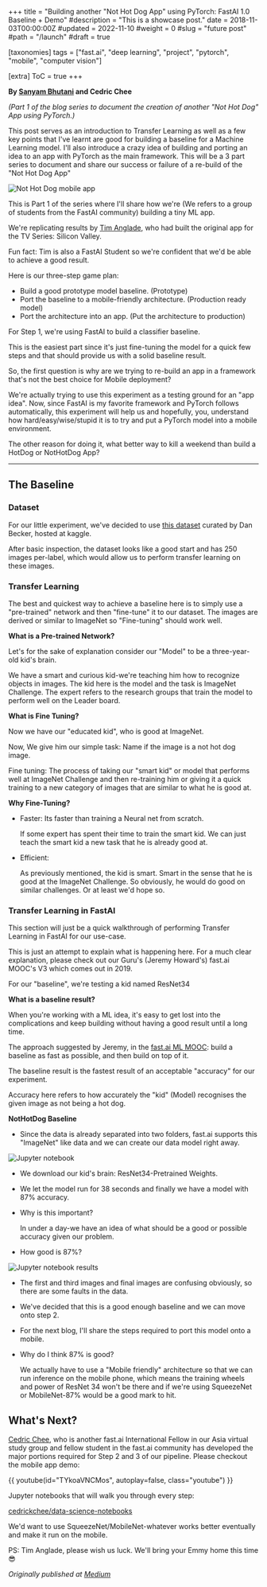 +++
title = "Building another \"Not Hot Dog App\" using PyTorch: FastAI 1.0 Baseline + Demo"
#description = "This is a showcase post."
date = 2018-11-03T00:00:00Z
#updated = 2022-11-10
#weight = 0
#slug = "future post"
#path = "/launch"
#draft = true

[taxonomies]
tags = ["fast.ai", "deep learning", "project", "pytorch", "mobile", "computer vision"]

[extra]
ToC = true
+++

**By [Sanyam Bhutani](https://twitter.com/bhutanisanyam1) and Cedric Chee**


_(Part 1 of the blog series to document the creation of another "Not Hot Dog" App using PyTorch.)_

This post serves as an introduction to Transfer Learning as well as a few key points that I've learnt are good for building a baseline for a Machine Learning model. I'll also introduce a crazy idea of building and porting an idea to an app with PyTorch as the main framework. This will be a 3 part series to document and share our success or failure of a re-build of the "Not Hot Dog App"

![Not Hot Dog mobile app](not-hot-dog-app.png)

This is Part 1 of the series where I'll share how we're (We refers to a group of students from the FastAI community) building a tiny ML app.

We're replicating results by [Tim Anglade](https://medium.com/u/9e65cb0685de), who had built the original app for the TV Series: Silicon Valley.

Fun fact: Tim is also a FastAI Student so we're confident that we'd be able to achieve a good result.

Here is our three-step game plan:

- Build a good prototype model baseline. (Prototype)
- Port the baseline to a mobile-friendly architecture. (Production ready model)
- Port the architecture into an app. (Put the architecture to production)

For Step 1, we're using FastAI to build a classifier baseline.

This is the easiest part since it's just fine-tuning the model for a quick few steps and that should provide us with a solid baseline result.

So, the first question is why are we trying to re-build an app in a framework that's not the best choice for Mobile deployment?

We're actually trying to use this experiment as a testing ground for an "app idea". Now, since FastAI is my favorite framework and PyTorch follows automatically, this experiment will help us and hopefully, you, understand how hard/easy/wise/stupid it is to try and put a PyTorch model into a mobile environment.

The other reason for doing it, what better way to kill a weekend than build a HotDog or NotHotDog App?

---

## The Baseline

### Dataset

For our little experiment, we've decided to use [this dataset](https://www.kaggle.com/dansbecker/hot-dog-not-hot-dog/home) curated by Dan Becker, hosted at kaggle.

After basic inspection, the dataset looks like a good start and has 250 images per-label, which would allow us to perform transfer learning on these images.

### Transfer Learning

The best and quickest way to achieve a baseline here is to simply use a "pre-trained" network and then "fine-tune" it to our dataset. The images are derived or similar to ImageNet so "Fine-tuning" should work well.

**What is a Pre-trained Network?**

Let's for the sake of explanation consider our "Model" to be a three-year-old kid's brain.

We have a smart and curious kid-we're teaching him how to recognize objects in images. The kid here is the model and the task is ImageNet Challenge. The expert refers to the research groups that train the model to perform well on the Leader board.

**What is Fine Tuning?**

Now we have our "educated kid", who is good at ImageNet.

Now, We give him our simple task: Name if the image is a not hot dog image.

Fine tuning: The process of taking our "smart kid" or model that performs well at ImageNet Challenge and then re-training him or giving it a quick training to a new category of images that are similar to what he is good at.

**Why Fine-Tuning?**

- Faster: Its faster than training a Neural net from scratch.
    
    If some expert has spent their time to train the smart kid. We can just teach the smart kid a new task that he is already good at.
- Efficient:

    As previously mentioned, the kid is smart. Smart in the sense that he is good at the ImageNet Challenge. So obviously, he would do good on similar challenges. Or at least we'd hope so.

### Transfer Learning in FastAI

This section will just be a quick walkthrough of performing Transfer Learning in FastAI for our use-case.

This is just an attempt to explain what is happening here. For a much clear explanation, please check out our Guru's (Jeremy Howard's) fast.ai MOOC's V3 which comes out in 2019.

For our "baseline", we're testing a kid named ResNet34

**What is a baseline result?**

When you're working with a ML idea, it's easy to get lost into the complications and keep building without having a good result until a long time.

The approach suggested by Jeremy, in the [fast.ai ML MOOC](https://course.fast.ai/ml.html): build a baseline as fast as possible, and then build on top of it.

The baseline result is the fastest result of an acceptable "accuracy" for our experiment.

Accuracy here refers to how accurately the "kid" (Model) recognises the given image as not being a hot dog.

**NotHotDog Baseline**

- Since the data is already separated into two folders, fast.ai supports this "ImageNet" like data and we can create our data model right away.

![Jupyter notebook](jupyter-nb.png)

- We download our kid's brain: ResNet34-Pretrained Weights.
- We let the model run for 38 seconds and finally we have a model with 87% accuracy.
- Why is this important?

    In under a day-we have an idea of what should be a good or possible accuracy given our problem.
- How good is 87%?

![Jupyter notebook results](jupyter-nb-results.png)

- The first and third images and final images are confusing obviously, so there are some faults in the data.
- We've decided that this is a good enough baseline and we can move onto step 2.
- For the next blog, I'll share the steps required to port this model onto a mobile.
- Why do I think 87% is good?

    We actually have to use a "Mobile friendly" architecture so that we can run inference on the mobile phone, which means the training wheels and power of ResNet 34 won't be there and if we're using SqueezeNet or MobileNet-87% would be a good mark to hit.

## What's Next?

[Cedric Chee](https://medium.com/u/979552fb320d), who is another fast.ai International Fellow in our Asia virtual study group and fellow student in the fast.ai community has developed the major portions required for Step 2 and 3 of our pipeline. Please checkout the mobile app demo:

{{ youtube(id="TYkoaVNCMos", autoplay=false, class="youtube") }}

Jupyter notebooks that will walk you through every step:

[cedrickchee/data-science-notebooks](https://github.com/cedrickchee/data-science-notebooks/blob/master/notebooks/deep_learning/fastai_mobile/README.md)

We'd want to use SqueezeNet/MobileNet-whatever works better eventually and make it run on the mobile.

PS: Tim Anglade, please wish us luck. We'll bring your Emmy home this time 😎

_Originally published at [Medium](https://medium.com/@init_27/anothernothotdog-280ee5b86fb3)_
